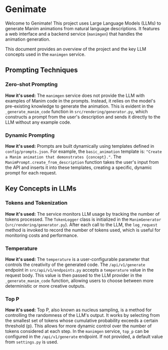 # Genimate

Welcome to Genimate! This project uses Large Language Models (LLMs) to generate Manim animations from natural language descriptions. It features a web interface and a backend service (`manimgen`) that handles the animation generation.

This document provides an overview of the project and the key LLM concepts used in the `manimgen` service.

## Prompting Techniques

### Zero-shot Prompting
**How it's used:** The `manimgen` service does not provide the LLM with examples of Manim code in the prompts. Instead, it relies on the model's pre-existing knowledge to generate the animation. This is evident in the `_generate_manim_code` function in `src/rendering/generator.py`, which constructs a prompt from the user's description and sends it directly to the LLM without any example code.

### Dynamic Prompting
**How it's used:** Prompts are built dynamically using templates defined in `config/prompts.json`. For example, the `basic_animation` template is: `"Create a Manim animation that demonstrates {concept}."`. The `ManimPrompt.create_from_description` function takes the user's input from the API and inserts it into these templates, creating a specific, dynamic prompt for each request.

## Key Concepts in LLMs

### Tokens and Tokenization
**How it's used:** The service monitors LLM usage by tracking the number of tokens processed. The `TokenLogger` class is initialized in the `ManimGenerator` (`src/rendering/generator.py`). After each call to the LLM, the `log_request` method is invoked to record the number of tokens used, which is useful for monitoring costs and performance.

### Temperature
**How it's used:** The `temperature` is a user-configurable parameter that controls the creativity of the generated code. The `/api/v1/generate` endpoint in `src/api/v1/endpoints.py` accepts a `temperature` value in the request body. This value is then passed to the LLM provider in the `_generate_manim_code` function, allowing users to choose between more deterministic or more creative outputs.

### Top P
**How it's used:** Top P, also known as nucleus sampling, is a method for controlling the randomness of the LLM's output. It works by selecting from the smallest set of tokens whose cumulative probability exceeds a certain threshold (p). This allows for more dynamic control over the number of tokens considered at each step. In the `manimgen` service, `top_p` can be configured in the `/api/v1/generate` endpoint. If not provided, a default value from `settings.py` is used.


